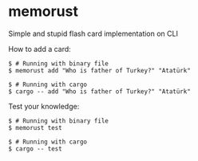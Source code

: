 # memorust
Simple and stupid flash card implementation on CLI

How to add a card:
```
$ # Running with binary file
$ memorust add "Who is father of Turkey?" "Atatürk"

$ # Running with cargo
$ cargo -- add "Who is father of Turkey?" "Atatürk"
```

Test your knowledge:
```
$ # Running with binary file
$ memorust test

$ # Running with cargo
$ cargo -- test
```

